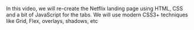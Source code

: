 In this video, we will re-create the Netflix landing page using HTML, CSS and a bit of JavaScript for the tabs. We will use modern CSS3+ techniques like Grid, Flex, overlays, shadows, etc
